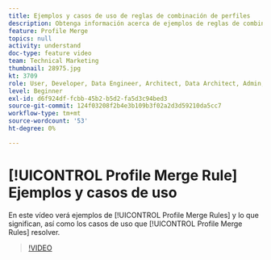 ```yaml
---
title: Ejemplos y casos de uso de reglas de combinación de perfiles
description: Obtenga información acerca de ejemplos de reglas de combinación de perfiles y qué significan, así como los casos de uso que resuelven las reglas de combinación de perfiles.
feature: Profile Merge
topics: null
activity: understand
doc-type: feature video
team: Technical Marketing
thumbnail: 28975.jpg
kt: 3709
role: User, Developer, Data Engineer, Architect, Data Architect, Admin, Leader
level: Beginner
exl-id: d6f924df-fcbb-45b2-b5d2-fa5d3c94bed3
source-git-commit: 124f03208f2b4e3b109b3f02a2d3d59210da5cc7
workflow-type: tm+mt
source-wordcount: '53'
ht-degree: 0%

---
```


# [!UICONTROL Profile Merge Rule] Ejemplos y casos de uso

En este vídeo verá ejemplos de [!UICONTROL Profile Merge Rules] y lo que significan, así como los casos de uso que [!UICONTROL Profile Merge Rules] resolver.

>[!VIDEO](https://video.tv.adobe.com/v/28975/?quality=12)
